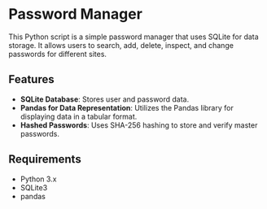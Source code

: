 # Password Manager

This Python script is a simple password manager that uses SQLite for data storage. It allows users to search, add, delete, inspect, and change passwords for different sites.

## Features

- **SQLite Database**: Stores user and password data.
- **Pandas for Data Representation**: Utilizes the Pandas library for displaying data in a tabular format.
- **Hashed Passwords**: Uses SHA-256 hashing to store and verify master passwords.

## Requirements

- Python 3.x
- SQLite3
- pandas
